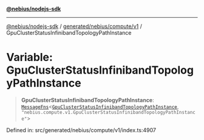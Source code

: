 [**@nebius/nodejs-sdk**](../../../../../README.md)

***

[@nebius/nodejs-sdk](../../../../../README.md) / [generated/nebius/compute/v1](../README.md) / GpuClusterStatusInfinibandTopologyPathInstance

# Variable: GpuClusterStatusInfinibandTopologyPathInstance

> **GpuClusterStatusInfinibandTopologyPathInstance**: [`MessageFns`](../../../../../runtime/protos/core/interfaces/MessageFns.md)\<[`GpuClusterStatusInfinibandTopologyPathInstance`](../interfaces/GpuClusterStatusInfinibandTopologyPathInstance.md), `"nebius.compute.v1.GpuClusterStatusInfinibandTopologyPathInstance"`\>

Defined in: src/generated/nebius/compute/v1/index.ts:4907
